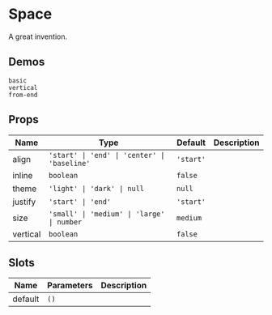 # Space
A great invention.
## Demos
```demo
basic
vertical
from-end
```
## Props
|Name|Type|Default|Description|
|-|-|-|-|
|align|`'start' \| 'end' \| 'center' \| 'baseline'`|`'start'`||
|inline|`boolean`|`false`||
|theme|`'light' \| 'dark' \| null`|`null`||
|justify|`'start' \| 'end'`|`'start'`||
|size|`'small' \| 'medium' \| 'large' \| number`|`medium`||
|vertical|`boolean`|`false`||

## Slots
|Name|Parameters|Description|
|-|-|-|
|default|`()`||